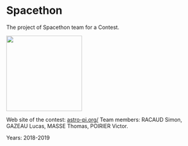 # Spacethon

The project of Spacethon team for a Contest.

<img src="https://www.esa.int/var/esa/storage/images/esa_multimedia/images/2016/10/astro_pi_logo/16166208-1-eng-GB/Astro_Pi_logo.jpg" width="200px" />

Web site of the contest: <a href="https://astro-pi.org/">astro-pi.org/</a>
Team members: RACAUD Simon, GAZEAU Lucas, MASSE Thomas, POIRIER Victor.

Years: 2018-2019
